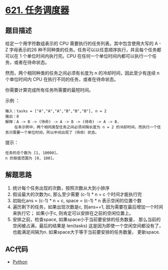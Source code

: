 # [621. 任务调度器](https://leetcode-cn.com/problems/task-scheduler/)

## 题目描述

 给定一个用字符数组表示的 CPU 需要执行的任务列表。其中包含使用大写的 A - Z 字母表示的26 种不同种类的任务。任务可以以任意顺序执行，并且每个任务都可以在 1 个单位时间内执行完。CPU 在任何一个单位时间内都可以执行一个任务，或者在待命状态。

然而，两个相同种类的任务之间必须有长度为 n 的冷却时间，因此至少有连续 n 个单位时间内 CPU 在执行不同的任务，或者在待命状态。

你需要计算完成所有任务所需要的最短时间。

 

示例 ：

    输入：tasks = ["A","A","A","B","B","B"], n = 2
    输出：8
    解释：A -> B -> (待命) -> A -> B -> (待命) -> A -> B.
        在本示例中，两个相同类型任务之间必须间隔长度为 n = 2 的冷却时间，而执行一个任务只需要一个单位时间，所以中间出现了（待命）状态。 

 

提示：

    任务的总个数为 [1, 10000]。
    n 的取值范围为 [0, 100]。


## 解题思路

1. 统计每个任务出现的次数，按照次数从大到小排序
2. 假设最大的次数为c, 那么至少需要 (c-1) * n + c 个时间才能执行完
3. 初始化ans = (c-1) * n + c, space = (c-1) * n 表示空闲的位置个数
4. 遍历剩下的任务，如果出现次数是c, 则ans+=1, 因为需要在最后增加一个时间来执行它；
如果小于c, 则肯定可以安排在之前的空闲位置上。 
5. 安排之前，检查space, 如果space小于当前要安排的任务数量， 那么当前的空闲被占满，最后的结果是 len(tasks)
这是因为即使一个空闲空间都没有了，也能满足间隔为n. 如果space大于等于当前要安排的任务数量， 更新space.

## AC代码

- [Python](621.py)


